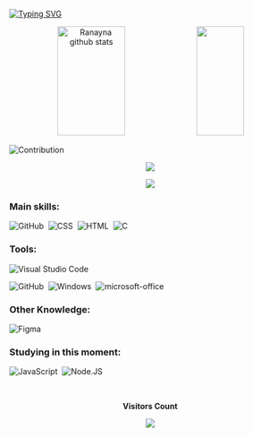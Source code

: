 

[![Typing SVG](https://readme-typing-svg.herokuapp.com/?color=e23d8c&size=35&center=true&vCenter=true&width=1000&lines=Hello,+my+name+is+Ranayna;I'm+24+years+old;I+from+Brasil,+SP;I+study+A.D.S+at+Fatec+Ipiranga;Be+Welcome!+:%29)](https://git.io/typing-svg)

<div align="center">  
  <img width="49%" height="195px" src="https://github-readme-stats.vercel.app/api?username=Ranayna&show_icons=true&count_private=true&hide_border=true&title_color=e23d8c&icon_color=e23d8c&text_color=c9d1d9&bg_color=0d1117" alt="Ranayna github stats" /> 
  <img width="41%" height="195px" src="https://github-readme-stats.vercel.app/api/top-langs/?username=Ranayna&layout=compact&hide_border=true&title_color=e23d8c&text_color=e23d8c&bg_color=0d1117" />
</div>

![Contribution](https://activity-graph.herokuapp.com/graph?username=Ranayna&theme=gotham&hide_border=true&area=true)

<p align="center">
  <img src="https://github-profile-trophy.vercel.app/?username=Ranayna&theme=dracula&row=2&no-bg=true&column=3&margin-w=15&margin-h=15" />
</p>

<div align="center">  
  <a href="https://www.linkedin.com/in/ranayna-alves-ads" target="_blank"><img src="https://img.shields.io/badge/-LinkedIn-%230077B5?style=for-the-badge&logo=linkedin&logoColor=white" target="_blank"></a> 
</div>
  

### Main skills:
  ![GitHub](https://img.shields.io/badge/-GitHub-0D1117?style=for-the-badge&logo=github&labelColor=0D1117)&nbsp;
![CSS](https://img.shields.io/badge/-CSS-0D1117?style=for-the-badge&logo=CSS3&logoColor=1572B6&labelColor=0D1117)&nbsp;
![HTML](https://img.shields.io/badge/-HTML-0D1117?style=for-the-badge&logo=HTML5&labelColor=0D1117)&nbsp;
![C](https://img.shields.io/badge/-C-0D1117?style=for-the-badge&logo=C&logoColor=blue&labelColor=0D1117)&nbsp; 

### Tools:
![Visual Studio Code](https://img.shields.io/badge/-Visual%20Studio%20Code-0D1117?style=for-the-badge&logo=visual-studio-code&logoColor=007ACC&labelColor=0D1117)&nbsp;
<!-- ![Git](https://img.shields.io/badge/-Git-0D1117?style=for-the-badge&logo=git&labelColor=0D1117)&nbsp; -->
![GitHub](https://img.shields.io/badge/-GitHub-0D1117?style=for-the-badge&logo=github&labelColor=0D1117)&nbsp;
![Windows](https://img.shields.io/badge/-Windows-0D1117?style=for-the-badge&logo=windows&labelColor=0D1117)&nbsp;
![microsoft-office](https://img.shields.io/badge/-microsoft_office-0D1117?style=for-the-badge&logo=microsoft-office&labelColor=0D1117)&nbsp;

### Other Knowledge:
![Figma](https://img.shields.io/badge/-figma-0D1117?style=for-the-badge&logo=figma&labelColor=0D1117)&nbsp;
  
### Studying in this moment:
![JavaScript](https://img.shields.io/badge/-JavaScript-0D1117?style=for-the-badge&logo=javascript&labelColor=0D1117&textColor=0D1117)&nbsp;
![Node.JS](https://img.shields.io/badge/-Node.JS-0D1117?style=for-the-badge&logo=node.js&labelColor=0D1117&textColor=0D1117)&nbsp;

  <div align="center">
<br><p align="centre"><b>Visitors Count</b></p>  
<p align="center"><img align="center" src="https://profile-counter.glitch.me/{Ranayna}/count.svg" /></p> 
<br></div>
  


